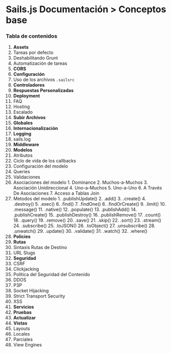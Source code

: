# Sails.js Documentación > Conceptos base


### Tabla de contenidos

1. **Assets**
  1. Tareas por defecto
  2. Deshabilitando Grunt
  3. Automatización de tareas
2. **CORS**
3. **Configuración**
  1. Uso de los archivos `.sailsrc`
4. **Controladores**
5. **Respuestas Personalizadas**
6. **Deployment**
  1. FAQ
  2. Hosting
  3. Escalado
7. **Subir Archivos**
8. **Globales**
9. **Internacionalización**
10. **Logging**
  1. sails.log
11. **Middleware**
12. **Modelos**
  1. Atributos
  2. Ciclo de vida de los callbacks
  3. Configuración del modelo
  4. Queries
  5. Validaciones
  6. Asociaciones del modelo
    1. Dominance
    2. Muchos-a-Muchos
    3. Asociación Unidireccional
    4. Uno-a-Muchos
    5. Uno-a-Uno
    6. A Través De Asociaciones
    7. Acceso a Tablas Join
  7. Metodos del modelo
    1. .publishUpdate()
    2. .add()
    3. .create()
    4. .destroy()
    5. .exec()
    6. .find()
    7. .findOne()
    8. .findOrCreate()
    9. .limit()
    10. .message()
    11. .native()
    12. .populate()
    13. .publishAdd()
    14. .publishCreate()
    15. .publishDestroy()
    16. .publishRemove()
    17. .count()
    18. .query()
    19. .remove()
    20. .save()
    21. .skip()
    22. .sort()
    23. .stream()
    24. .subscribe()
    25. .toJSON()
    26. .toObject()
    27. .unsubscribe()
    28. .unwatch()
    29. .update()
    30. .validate()
    31. .watch()
    32. .where()
13. **Policies**
14. **Rutas**
  1. Sintaxis Rutas de Destino
  2. URL Slugs
15. **Seguridad**
  1. CSRF
  2. Clickjacking
  3. Política del Seguridad del Contenido
  4. DDOS
  5. P3P
  6. Socket Hijacking
  7. Strict Transport Security
  8. XSS
16. **Servicios**
17. **Pruebas**
18. **Actualizar**
19. **Vistas**
  1. Layouts
  2. Locales
  3. Parciales
  4. View Engines


<docmeta name="uniqueID" value="home198259">
<docmeta name="displayName" value="--">
